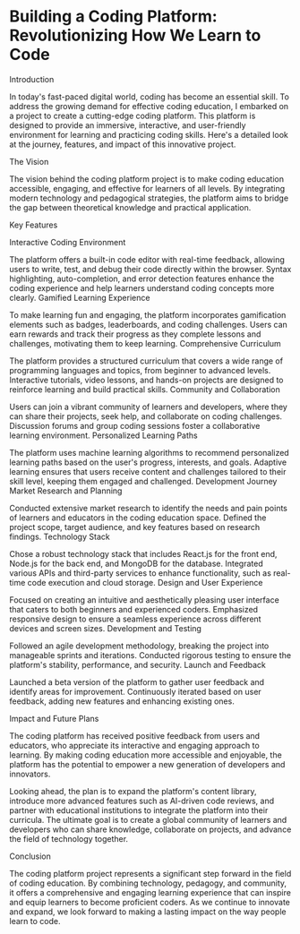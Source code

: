 # Building a Coding Platform: Revolutionizing How We Learn to Code

Introduction

In today's fast-paced digital world, coding has become an essential skill. To address the growing demand for effective coding education, 
I embarked on a project to create a cutting-edge coding platform. This platform is designed to provide an immersive, interactive, and
user-friendly environment for learning and practicing coding skills. Here's a detailed look at the journey, features, and impact of this innovative project.

The Vision

The vision behind the coding platform project is to make coding education accessible, engaging, and effective for learners of all levels. By integrating modern 
technology and pedagogical strategies, the platform aims to bridge the gap between theoretical knowledge and practical application.

Key Features

Interactive Coding Environment

The platform offers a built-in code editor with real-time feedback, allowing users to write, test, and debug their code directly within the browser.
Syntax highlighting, auto-completion, and error detection features enhance the coding experience and help learners understand coding concepts more clearly.
Gamified Learning Experience

To make learning fun and engaging, the platform incorporates gamification elements such as badges, leaderboards, and coding challenges.
Users can earn rewards and track their progress as they complete lessons and challenges, motivating them to keep learning.
Comprehensive Curriculum

The platform provides a structured curriculum that covers a wide range of programming languages and topics, from beginner to advanced levels.
Interactive tutorials, video lessons, and hands-on projects are designed to reinforce learning and build practical skills.
Community and Collaboration

Users can join a vibrant community of learners and developers, where they can share their projects, seek help, and collaborate on coding challenges.
Discussion forums and group coding sessions foster a collaborative learning environment.
Personalized Learning Paths

The platform uses machine learning algorithms to recommend personalized learning paths based on the user's progress, interests, and goals.
Adaptive learning ensures that users receive content and challenges tailored to their skill level, keeping them engaged and challenged.
Development Journey
Market Research and Planning

Conducted extensive market research to identify the needs and pain points of learners and educators in the coding education space.
Defined the project scope, target audience, and key features based on research findings.
Technology Stack

Chose a robust technology stack that includes React.js for the front end, Node.js for the back end, and MongoDB for the database.
Integrated various APIs and third-party services to enhance functionality, such as real-time code execution and cloud storage.
Design and User Experience

Focused on creating an intuitive and aesthetically pleasing user interface that caters to both beginners and experienced coders.
Emphasized responsive design to ensure a seamless experience across different devices and screen sizes.
Development and Testing

Followed an agile development methodology, breaking the project into manageable sprints and iterations.
Conducted rigorous testing to ensure the platform's stability, performance, and security.
Launch and Feedback

Launched a beta version of the platform to gather user feedback and identify areas for improvement.
Continuously iterated based on user feedback, adding new features and enhancing existing ones.

Impact and Future Plans

The coding platform has received positive feedback from users and educators, who appreciate its interactive and engaging approach to learning.
By making coding education more accessible and enjoyable, the platform has the potential to empower a new generation of developers and innovators.

Looking ahead, the plan is to expand the platform's content library, introduce more advanced features such as AI-driven code reviews, and partner 
with educational institutions to integrate the platform into their curricula. The ultimate goal is to create a global community of learners and developers
who can share knowledge, collaborate on projects, and advance the field of technology together.

Conclusion


The coding platform project represents a significant step forward in the field of coding education. By combining technology, pedagogy, and community, 
it offers a comprehensive and engaging learning experience that can inspire and equip learners to become proficient coders. As we continue to innovate 
and expand, we look forward to making a lasting impact on the way people learn to code.









